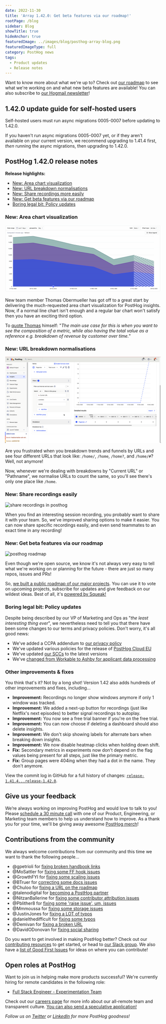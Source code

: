 ```yaml
---
date: 2022-11-30
title: 'Array 1.42.0: Get beta features via our roadmap!'
rootPage: /blog
sidebar: Blog
showTitle: true
hideAnchor: true
featuredImage: ../images/blog/posthog-array-blog.png
featuredImageType: full
category: PostHog news
tags:
  - Product updates
  - Release notes
---
```


Want to know more about what we're up to? Check out [our roadmap](/roadmap) to see what we're working on and what new beta features are available! You can also subscribe to [our Hogmail newsletter](/newsletter)!

## 1.42.0 update guide for self-hosted users

Self-hosted users must run async migrations 0005-0007 before updating to 1.42.0. 

If you haven't run async migrations 0005-0007 yet, or if they aren't available on your current version,  we recommend upgrading to 1.41.4 first, _then_ running the async migrations, then upgrading to 1.42.0.

## PostHog 1.42.0 release notes

**Release highlights:**

- [New: Area chart visualization](#new-area-chart-visualization)
- [New: URL breakdown normalisations](#new-url-breakdown-normalisations)
- [New: Share recordings more easily](#new-share-recordings-more-easily)
- [New: Get beta features via our roadmap](#new-get-beta-features-via-our-roadmap)
- [Boring legal bit: Policy updates](#boring-legal-bit-policy-updates)

### New: Area chart visualization

![area chart visualization in posthog](../images/blog/array/1-42-0-area-charts.gif)

New team member Thomas Obermueller has got off to a great start by delivering the much-requested area chart visualization for PostHog insights. Now, if a normal line chart isn't  enough and a regular bar chart won't satisfy then you have an exciting third option.

To [quote Thomas](https://github.com/PostHog/posthog/pull/12869) himself: "_The main use case for this is when you want to see the composition of a metric, while also having the total value as a reference e.g. breakdown of revenue by customer over time._"

### New: URL breakdown normalisations

![URL breakdown normalization](../images/blog/array/1-42-0-url-breakdown.gif)

Are you frustrated when you breakdown trends and funnels by URLs and see four different URLs that look like: `/home/`, `/home`, `/home?`, and `/home/#`? Well, not anymore! 

Now, whenever we're dealing with breakdowns by "Current URL" or "Pathname", we normalise URLs to count the same, so you'll see there's only one place like `/home`. 

### New: Share recordings easily

![share recordings in posthog](../images/blog/array/1-42-0-share-recordings.gif)

When you find an interesting session recording, you probably want to share it with your team. So, we've improved sharing options to make it easier. You can now share specific recordings easily, and even send teammates to an exact time in any recording!

### New: Get beta features via our roadmap

![posthog roadmap](../images/blog/array/1-42-0-roadmap.gif)

Even though we're open source, we know it's not always very easy to tell what we're working on or planning for the future - there are just so many repos, issues and PRs!

So, [we built a public roadmap of our major projects](/roadmap). You can use it to vote on upcoming projects, subscribe for updates and give feedback on our wildest ideas. Best of all, it's [powered by Squeak!](https://squeak.posthog.com/)

### Boring legal bit: Policy updates

Despite being described by our VP of Marketing and Ops as "_the least interesting thing ever_", we nevertheless need to tell you that there have been some changes to our terms and privacy policies. Don't worry, it's all good news:

- We've added a CCPA addendum to [our privacy policy](/privacy)
- We've updated various policies for the release of [PostHog Cloud EU](/eu)
- We've updated [our SCCs](/handbook/company/security) to the latest versions
- We've [changed from Workable to Ashby for applicant data processing](https://www.ashbyhq.com/customers/posthog-customer-story)

### Other improvements & fixes

You think that's it? Not by a long shot! Version 1.42 also adds hundreds of other improvements and fixes, including...

- **Improvement:** Recordings no longer show windows anymore if only 1 window was tracked.
- **Improvement:** We added a next-up button for recordings (just like Netflix's next episodes) to better signal recordings to autoplay.
- **Improvement:** You now see a free trial banner if you're on the free trial.
- **Improvement:** You can now choose if deleting a dashboard should also delete insights.
- **Improvement:** We don't skip showing labels for alternate bars when breaking down insights.
- **Improvement:** We now disable heatmap clicks when holding down shift.
- **Fix:** Secondary metrics in experiments now don't depend on the flag values being present for all steps, just like the primary metric.
- **Fix:** Group pages were 404ing when they had a dot in the name. They don't anymore.

View the commit log in GitHub for a full history of changes: [`release-1.41.4...release-1.42.0`](https://github.com/PostHog/posthog/compare/release-1.41.4...release-1.42.0).

## Give us your feedback
We’re always working on improving PostHog and would love to talk to you! Please [schedule a 30 minute call](https://calendly.com/posthog-feedback) with one of our Product, Engineering, or Marketing team members to help us understand how to improve. As a thank you for your time, we'll be giving away awesome [PostHog merch](https://merch.posthog.com)!

## Contributions from the community
We always welcome contributions from our community and this time we want to thank the following people...

- @gpetrioli for [fixing broken handbook links](https://github.com/PostHog/meta/pull/73)
- @MoSattler for [fixing some FF hook issues](https://github.com/PostHog/posthog-js-lite/pull/36)
- @GrowthFYI for [fixing some scaling issues](https://github.com/PostHog/feedback-app/pull/9)
- @BTruer for [correcting some docs issues](https://github.com/PostHog/posthog.com/pull/4698)
- @Chuloo for [fixing a URL on the roadmap](https://github.com/PostHog/posthog.com/pull/4661)
- @talenodigital for [becoming a PostHog partner](https://github.com/PostHog/posthog.com/pull/4651)
- @NitzanBallerine for [fixing some contributor attribution issues](https://github.com/PostHog/posthog/pull/12586)
- @Pblither8 for [fixing some 'raise issue', um, issues](https://github.com/PostHog/posthog.com/pull/4401)
- @Mmmoussa for [fixing some storage issues](https://github.com/PostHog/posthog-js-lite/pull/28)
- @JustinJones for [fixing a LOT of typos](https://github.com/PostHog/posthog.com/pull/4506)
- @danielthedifficult for [fixing some typos](https://github.com/PostHog/posthog.com/pull/4691)
- @Demivan for [fixing a broken URL](https://github.com/PostHog/posthog.com/pull/4682)
- @DavidODonovan for [fixing social sharing](https://github.com/PostHog/posthog.com/issues/4669)

Do you want to get involved in making PostHog better? Check out our [contributing resources](/docs/contribute) to get started, or head to [our Slack group](/slack). We also have a [list of Good First Issues](https://github.com/PostHog/posthog/issues?q=is%3Aopen+is%3Aissue+label%3A%22good+first+issue%22) for ideas on where you can contribute!

## Open roles at PostHog
Want to join us in helping make more products successful? We're currently hiring for remote candidates in the following role:

- [Full Stack Engineer - Experimentation Team](/careers/full-stack-engineer-experimentation)

Check out our [careers page](https://posthog.com/careers) for more info about our all-remote team and transparent culture. [You can also send a speculative application!](mailto:careers@posthog.com)

_Follow us on [Twitter](https://twitter.com/PostHog) or [LinkedIn](https://linkedin.com/company/posthog) for more PostHog goodness!_

<ArrayCTA />
